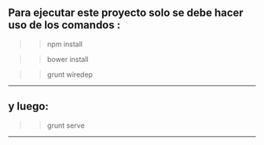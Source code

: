 Para ejecutar este proyecto solo se debe hacer uso de los comandos :
-----------------------------------------------------------
>>npm install

>>bower install

>>grunt wiredep
-----------------------------------------------------------
y luego: 
-----------------------------------------------------------

>>grunt serve 

-----------------------------------------------------------